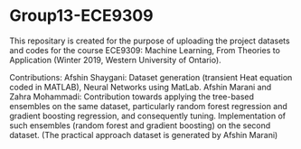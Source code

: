 # Group13-ECE9309
This repositary is created for the purpose of uploading the project datasets and codes for the course ECE9309: Machine Learning, From Theories to Application (Winter 2019, Western University of Ontario).

Contributions:
Afshin Shaygani: Dataset generation (transient Heat equation coded in MATLAB), Neural Networks using MatLab.
Afshin Marani and Zahra Mohammadi: Contribution towards applying the tree-based ensembles on the same dataset, particularly random forest regression and gradient boosting regression, and consequently tuning. Implementation of such ensembles (random forest and gradient boosting) on the second dataset. (The practical approach dataset is generated by Afshin Marani)
